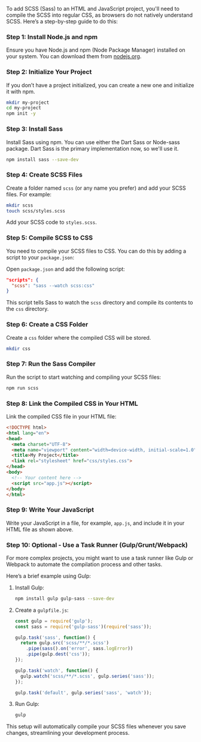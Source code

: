 To add SCSS (Sass) to an HTML and JavaScript project, you'll need to compile the SCSS into regular CSS, as browsers do not natively understand SCSS. Here’s a step-by-step guide to do this:

### Step 1: Install Node.js and npm

Ensure you have Node.js and npm (Node Package Manager) installed on your system. You can download them from [nodejs.org](https://nodejs.org/).

### Step 2: Initialize Your Project

If you don’t have a project initialized, you can create a new one and initialize it with npm.

```sh
mkdir my-project
cd my-project
npm init -y
```

### Step 3: Install Sass

Install Sass using npm. You can use either the Dart Sass or Node-sass package. Dart Sass is the primary implementation now, so we'll use it.

```sh
npm install sass --save-dev
```

### Step 4: Create SCSS Files

Create a folder named `scss` (or any name you prefer) and add your SCSS files. For example:

```sh
mkdir scss
touch scss/styles.scss
```

Add your SCSS code to `styles.scss`.

### Step 5: Compile SCSS to CSS

You need to compile your SCSS files to CSS. You can do this by adding a script to your `package.json`:

Open `package.json` and add the following script:

```json
"scripts": {
  "scss": "sass --watch scss:css"
}
```

This script tells Sass to watch the `scss` directory and compile its contents to the `css` directory.

### Step 6: Create a CSS Folder

Create a `css` folder where the compiled CSS will be stored.

```sh
mkdir css
```

### Step 7: Run the Sass Compiler

Run the script to start watching and compiling your SCSS files:

```sh
npm run scss
```

### Step 8: Link the Compiled CSS in Your HTML

Link the compiled CSS file in your HTML file:

```html
<!DOCTYPE html>
<html lang="en">
<head>
  <meta charset="UTF-8">
  <meta name="viewport" content="width=device-width, initial-scale=1.0">
  <title>My Project</title>
  <link rel="stylesheet" href="css/styles.css">
</head>
<body>
  <!-- Your content here -->
  <script src="app.js"></script>
</body>
</html>
```

### Step 9: Write Your JavaScript

Write your JavaScript in a file, for example, `app.js`, and include it in your HTML file as shown above.

### Step 10: Optional - Use a Task Runner (Gulp/Grunt/Webpack)

For more complex projects, you might want to use a task runner like Gulp or Webpack to automate the compilation process and other tasks.

Here’s a brief example using Gulp:

1. Install Gulp:

   ```sh
   npm install gulp gulp-sass --save-dev
   ```

2. Create a `gulpfile.js`:

   ```js
   const gulp = require('gulp');
   const sass = require('gulp-sass')(require('sass'));

   gulp.task('sass', function() {
     return gulp.src('scss/**/*.scss')
       .pipe(sass().on('error', sass.logError))
       .pipe(gulp.dest('css'));
   });

   gulp.task('watch', function() {
     gulp.watch('scss/**/*.scss', gulp.series('sass'));
   });

   gulp.task('default', gulp.series('sass', 'watch'));
   ```

3. Run Gulp:

   ```sh
   gulp
   ```

This setup will automatically compile your SCSS files whenever you save changes, streamlining your development process.
